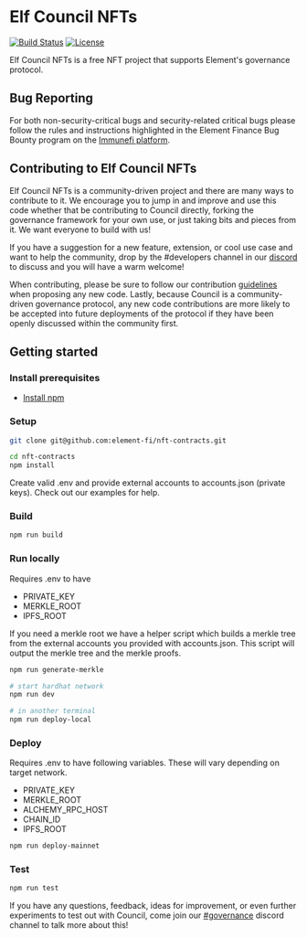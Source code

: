 # Elf Council NFTs

[![Build Status](https://github.com/element-fi/nft-contracts/workflows/Tests/badge.svg)](https://github.com/element-fi/nft-contracts/actions)
[![License](https://img.shields.io/badge/License-Apache%202.0-blue.svg)](https://github.com/element-fi/nft-contracts/blob/master/LICENSE)

Elf Council NFTs is a free NFT project that supports Element's governance protocol.

## Bug Reporting

For both non-security-critical bugs and security-related critical bugs please follow the rules and instructions highlighted in the Element Finance Bug Bounty program on the [Immunefi platform](https://immunefi.com/bounty/elementfinance/).

## Contributing to Elf Council NFTs

Elf Council NFTs is a community-driven project and there are many ways to contribute to it. We encourage you to jump in and improve and use this code whether that be contributing to Council directly, forking the governance framework for your own use, or just taking bits and pieces from it. We want everyone to build with us!

If you have a suggestion for a new feature, extension, or cool use case and want to help the community, drop by the #developers channel in our [discord](https://discord.gg/srgcTGccGe) to discuss and you will have a warm welcome!

When contributing, please be sure to follow our contribution [guidelines](https://github.com/element-fi/nft-contracts/blob/master/CONTRIBUTING.md) when proposing any new code. Lastly, because Council is a community-driven governance protocol, any new code contributions are more likely to be accepted into future deployments of the protocol if they have been openly discussed within the community first.

## Getting started

### Install prerequisites

- [Install npm](https://nodejs.org/en/download/)

### Setup

```bash
git clone git@github.com:element-fi/nft-contracts.git
```

```bash
cd nft-contracts
npm install
```

Create valid .env and provide external accounts to accounts.json (private keys). Check out our examples for help.

### Build

```bash
npm run build
```

### Run locally

Requires .env to have
  - PRIVATE_KEY
  - MERKLE_ROOT
  - IPFS_ROOT

If you need a merkle root we have a helper script which builds a merkle tree from the external accounts you provided with accounts.json. This script will output the merkle tree and the merkle proofs.

```bash
npm run generate-merkle
```

```bash
# start hardhat network
npm run dev 

# in another terminal
npm run deploy-local
```

### Deploy

Requires .env to have following variables. These will vary depending on target network.
  - PRIVATE_KEY
  - MERKLE_ROOT
  - ALCHEMY_RPC_HOST
  - CHAIN_ID
  - IPFS_ROOT

```bash
npm run deploy-mainnet
```

### Test

```bash
npm run test
```


If you have any questions, feedback, ideas for improvement, or even further experiments to test out with Council, come join our [#governance](https://discord.gg/z4EsSuaYCd) discord channel to talk more about this!
